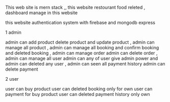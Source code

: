 This web site is mern stack ,, this website restourant food releted , dashboard manage in this website 

this website authentication system with firebase and mongodb express 

1 admin 

admin can add product delete product and update product ,
admin can manage all product , 
admin can manage all booking and confirm booking and deleted booking , 
admin can manage order admin can delete order ,
admin can manage all user admin can any of user give admin power and admin can deleted any user ,
admin can seen all payment history admin can delete payment 

2 user

user can buy product user can deleted booking only for own 
user can payment for buy product 
user can deleted payment history only own